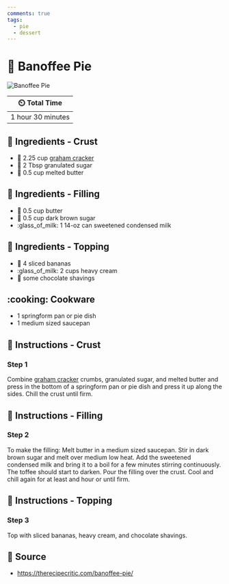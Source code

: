 ```yaml
---
comments: true
tags:
  - pie
  - dessert
---
```

# :pie: Banoffee Pie

![Banoffee Pie](../assets/images/banoffee-pie.jpg)

| :timer_clock: Total Time |
|:-----------------------: |
| 1 hour 30 minutes |

## :salt: Ingredients - Crust

- :cookie: 2.25 cup [graham cracker][1]
- :candy: 2 Tbsp granulated sugar
- :butter: 0.5 cup melted butter

## :salt: Ingredients - Filling

- :butter: 0.5 cup butter
- :maple_leaf: 0.5 cup dark brown sugar
- :glass_of_milk: 1 14-oz can sweetened condensed milk

## :salt: Ingredients - Topping

- :banana: 4 sliced bananas
- :glass_of_milk: 2 cups heavy cream
- :chocolate_bar: some chocolate shavings

## :cooking: Cookware

- 1 springform pan or pie dish
- 1 medium sized saucepan

## :pencil: Instructions - Crust

### Step 1

Combine [graham cracker][1] crumbs, granulated sugar, and melted butter and press in the bottom of a springform pan or
pie dish and press it up along the sides. Chill the crust until firm.

## :pencil: Instructions - Filling

### Step 2

To make the filling: Melt butter in a medium sized saucepan. Stir in dark brown sugar and melt over medium low heat. Add
the sweetened condensed milk and bring it to a boil for a few minutes stirring continuously. The toffee should start to
darken. Pour the filling over the crust. Cool and chill again for at least and hour or until firm.

## :pencil: Instructions - Topping

### Step 3

Top with sliced bananas, heavy cream, and chocolate shavings.

## :link: Source

- <https://therecipecritic.com/banoffee-pie/>

[1]: <../ingredients/graham-crackers.md>
